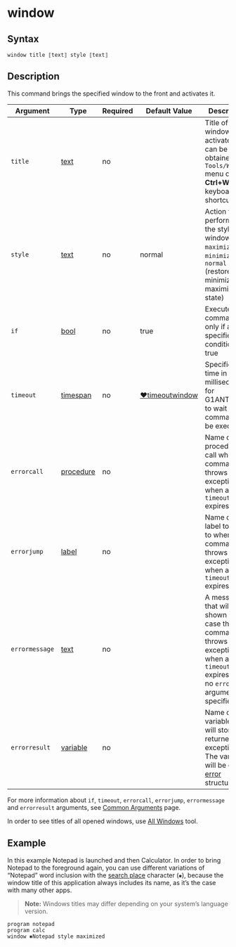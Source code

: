 # window

## Syntax

```G1ANT
window title ⟦text⟧ style ⟦text⟧
```

## Description

This command brings the specified window to the front and activates it.

| Argument | Type | Required | Default Value | Description |
| -------- | ---- | -------- | ------------- | ----------- |
|`title`| [text](G1ANT.Language/G1ANT.Language/Structures/TextStructure.md) | no|  | Title of a window to activate. It can be obtained from `Tools/Windows` menu or with **Ctrl+W** keyboard shortcut |
|`style`| [text](G1ANT.Language/G1ANT.Language/Structures/TextStructure.md) | no| normal | Action to perform on the style of a window: `maximize`, `minimize` or `normal` (restore from minimized or maximized state) |
| `if`           | [bool](G1ANT.Language/G1ANT.Language/Structures/BooleanStructure.md) | no       | true                                                        | Executes the command only if a specified condition is true   |
| `timeout`      | [timespan](G1ANT.Language/G1ANT.Language/Structures/TimeSpanStructure.md) | no       | [♥timeoutwindow](G1ANT.Language/G1ANT.Addon.Core/Variables/TimeoutWindowVariable.md) | Specifies time in milliseconds for G1ANT.Robot to wait for the command to be executed |
| `errorcall`    | [procedure](G1ANT.Language/G1ANT.Language/Structures/ProcedureStructure.md) | no       |                                                             | Name of a procedure to call when the command throws an exception or when a given `timeout` expires |
| `errorjump`    | [label](G1ANT.Language/G1ANT.Language/Structures/LabelStructure.md) | no       |                                                             | Name of the label to jump to when the command throws an exception or when a given `timeout` expires |
| `errormessage` | [text](G1ANT.Language/G1ANT.Language/Structures/TextStructure.md) | no       |                                                             | A message that will be shown in case the command throws an exception or when a given `timeout` expires, and no `errorjump` argument is specified |
| `errorresult`  | [variable](G1ANT.Language/G1ANT.Language/Structures/VariableStructure.md) | no       |                                                             | Name of a variable that will store the returned exception. The variable will be of [error](G1ANT.Language/G1ANT.Language/Structures/ErrorStructure.md) structure  |

For more information about `if`, `timeout`, `errorcall`, `errorjump`, `errormessage` and `errorresult` arguments, see [Common Arguments](G1ANT.Manual/appendices/common-arguments.md) page.

In order to see titles of all opened windows, use [All Windows](G1ANT.Manual/g1ant.robot-window/auxiliary-windows/all-windows.md) tool.

## Example

In this example Notepad is launched and then Calculator. In order to bring Notepad to the foreground again, you can use different variations of “Notepad” word inclusion with the [search place](G1ANT.Manual/appendices/special-characters/search-place.md) character (`✱`), because the window title of this application always includes its name, as it’s the case with many other apps.

> **Note:** Windows titles may differ depending on your system’s language version.

```G1ANT
program notepad
program calc
window ✱Notepad style maximized
```


